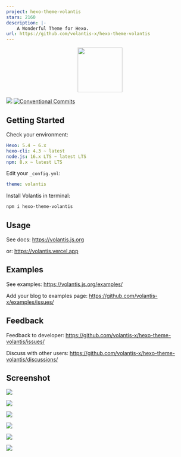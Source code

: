 ```yaml
---
project: hexo-theme-volantis
stars: 2160
description: |-
    A Wonderful Theme for Hexo.
url: https://github.com/volantis-x/hexo-theme-volantis
---
```


<p align="center">
  <a href='https://volantis.js.org'><img src='https://cdn.jsdelivr.net/gh/volantis-x/cdn-org/blog/Logo-Cover@3x.png' height='120px'></a>
</p>

[![](https://img.shields.io/npm/v/hexo-theme-volantis.svg?style=flat-square)](https://www.npmjs.com/package/hexo-theme-volantis)
[![Conventional Commits](https://img.shields.io/badge/Conventional%20Commits-1.0.0-%23FE5196?logo=conventionalcommits&logoColor=white)](https://www.conventionalcommits.org/zh-hans/v1.0.0/)

## Getting Started

Check your environment:

```yaml
Hexo: 5.4 ~ 6.x
hexo-cli: 4.3 ~ latest
node.js: 16.x LTS ~ latest LTS
npm: 8.x ~ latest LTS
```

Edit your `_config.yml`:

```yaml
theme: volantis
```

Install Volantis in terminal:

```bash
npm i hexo-theme-volantis
```

## Usage

See docs: https://volantis.js.org

or:  https://volantis.vercel.app

## Examples

See examples: https://volantis.js.org/examples/

Add your blog to examples page: https://github.com/volantis-x/examples/issues/

## Feedback

Feedback to developer: https://github.com/volantis-x/hexo-theme-volantis/issues/

Discuss with other users: https://github.com/volantis-x/hexo-theme-volantis/discussions/

## Screenshot

![](https://i.loli.net/2020/03/18/f5PQlWisvm9zbgK.jpg)

![](https://i.loli.net/2020/03/18/XWBGf95E2t1bdnl.jpg)

![](https://i.loli.net/2020/03/18/1TpiUwhuskGm5SV.png)

![](https://i.loli.net/2020/03/18/LZwBtR5YO4zQH9A.png)

![](https://i.loli.net/2020/03/18/ySw8zGHRBrDtUg7.png)

![](https://i.loli.net/2020/03/18/5QTMYsScOz41Vhg.png)

